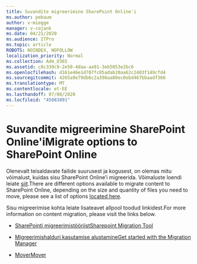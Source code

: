 ```yaml
---
title: Suvandite migreerimine SharePoint Online'i
ms.author: pebaum
author: v-miegge
manager: v-cojank
ms.date: 04/21/2020
ms.audience: ITPro
ms.topic: article
ROBOTS: NOINDEX, NOFOLLOW
localization_priority: Normal
ms.collection: Adm_O365
ms.assetid: c8c339c9-2e50-4daa-aa91-3eb5053e2bc6
ms.openlocfilehash: d161e46e1d707fc05adab20aa62c2403f149cfd4
ms.sourcegitcommit: 4265a9e79db6c2a396aa80ec0ebd467bbaadf366
ms.translationtype: MT
ms.contentlocale: et-EE
ms.lasthandoff: 07/08/2020
ms.locfileid: "45083891"
---
```

# <a name="migrate-options-to-sharepoint-online"></a><span data-ttu-id="5f940-102">Suvandite migreerimine SharePoint Online'i</span><span class="sxs-lookup"><span data-stu-id="5f940-102">Migrate options to SharePoint Online</span></span>

<span data-ttu-id="5f940-103">Olenevalt teisaldavate failide suurusest ja kogusest, on olemas mitu võimalust, kuidas sisu SharePoint Online’i migreerida. Võimaluste loendi leiate [siit](https://docs.microsoft.com/sharepointmigration/migrate-to-sharepoint-online).</span><span class="sxs-lookup"><span data-stu-id="5f940-103">There are different options available to migrate content to SharePoint Online, depending on the size and quantity of files you need to move, please see a list of options [located here](https://docs.microsoft.com/sharepointmigration/migrate-to-sharepoint-online).</span></span>

<span data-ttu-id="5f940-104">Sisu migreerimise kohta leiate lisateavet allpool toodud linkidest.</span><span class="sxs-lookup"><span data-stu-id="5f940-104">For more information on content migration, please visit the links below.</span></span>

- [<span data-ttu-id="5f940-105">SharePointi migreerimistööriist</span><span class="sxs-lookup"><span data-stu-id="5f940-105">Sharepoint Migration Tool</span></span>](https://docs.microsoft.com/sharepointmigration/introducing-the-sharepoint-migration-tool)

- [<span data-ttu-id="5f940-106">Migreerimishalduri kasutamise alustamine</span><span class="sxs-lookup"><span data-stu-id="5f940-106">Get started with the Migration Manager</span></span>](https://docs.microsoft.com/sharepointmigration/mm-get-started)

- [<span data-ttu-id="5f940-107">Mover</span><span class="sxs-lookup"><span data-stu-id="5f940-107">Mover</span></span>](https://docs.microsoft.com/sharepointmigration/mover-plan-migration)
